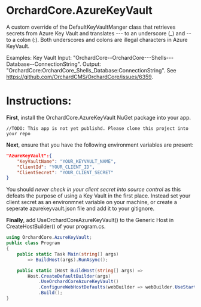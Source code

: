 # OrchardCore.AzureKeyVault
A custom override of the DefaultKeyVaultManger class that retrieves secrets from Azure Key Vault and translates ---
to an underscore (_)  and -- to a colon (:). Both underscores and colons are illegal characters in Azure KeyVault.

Examples:
Key Vault Input: "OrchardCore--OrchardCore---Shells---Database--ConnectionString".
Output: "OrchardCore:OrchardCore_Shells_Database:ConnectionString".
See https://github.com/OrchardCMS/OrchardCore/issues/6359.


# Instructions:
**First**, install the OrchardCore.AzureKeyVault NuGet package into your app.
```
//TODO: This app is not yet publishd. Please clone this project into your repo
```

**Next**, ensure that you have the following environment variables are present:
```json
"AzureKeyVault":{
    "KeyVaultName": "YOUR_KEYVAULT_NAME",
    "ClientId": "YOUR_CLIENT_ID",
    "ClientSecret": "YOUR_CLIENT_SECRET"
}
```
You should *never check in your client secret into source control* as this defeats the purpose of using a Key Vault in the first place. Instead set your client secret as an environmnet variable on your machine, or create a seperate azurekeyvault.json file and add it to your gitignore.

**Finally**, add UseOrchardCoreAzureKeyVault() to the Generic Host in CreateHostBuilder() of your program.cs.
```csharp
using OrchardCore.AzureKeyVault;
public class Program
{
    public static Task Main(string[] args)
        => BuildHost(args).RunAsync();

    public static IHost BuildHost(string[] args) =>
        Host.CreateDefaultBuilder(args)
            .UseOrchardCoreAzureKeyVault()
            .ConfigureWebHostDefaults(webBuilder => webBuilder.UseStartup<Startup>())
            .Build();
}
```
